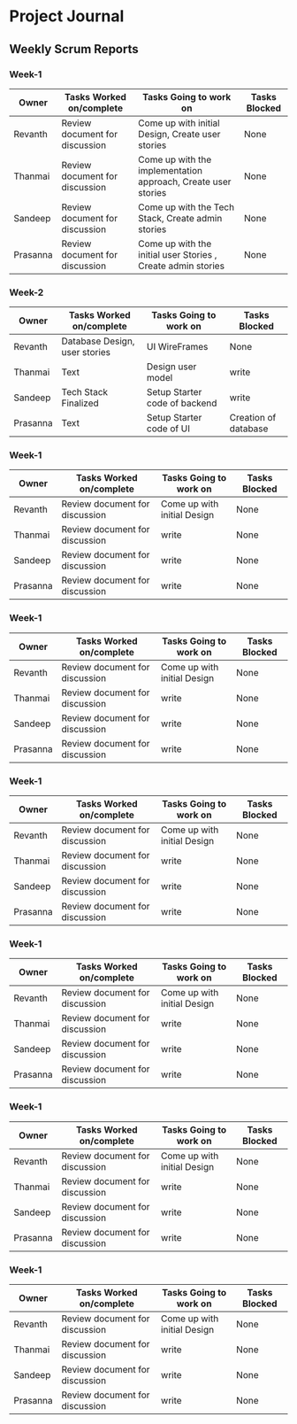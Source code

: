 # Project Journal

## Weekly Scrum Reports

### Week-1

| Owner      | Tasks Worked on/complete | Tasks Going to work on | Tasks Blocked |
| ----------- | ----------- |----------- |----------- |
| Revanth      | Review document for discussion       |    Come up with initial Design, Create user stories | None
| Thanmai   | Review document for discussion        |  Come up with the implementation approach, Create user stories | None
| Sandeep    | Review document for discussion        |  Come up with the Tech Stack, Create admin stories  | None
| Prasanna   | Review document for discussion        |  Come up with the initial user Stories , Create admin stories | None


### Week-2

| Owner      | Tasks Worked on/complete | Tasks Going to work on | Tasks Blocked |
| ----------- | ----------- |----------- |----------- |
| Revanth      | Database Design, user stories       |    UI WireFrames  | None
| Thanmai   | Text        |  Design user model  | write
| Sandeep   | Tech Stack Finalized        |  Setup Starter code of backend  | write
| Prasanna   | Text        |  Setup Starter code of UI  | Creation of database

### Week-1

| Owner      | Tasks Worked on/complete | Tasks Going to work on | Tasks Blocked |
| ----------- | ----------- |----------- |----------- |
| Revanth      | Review document for discussion       |    Come up with initial Design | None
| Thanmai   | Review document for discussion        |  write  | None
| Sandeep    | Review document for discussion        |  write  | None
| Prasanna   | Review document for discussion        |  write  | None

### Week-1

| Owner      | Tasks Worked on/complete | Tasks Going to work on | Tasks Blocked |
| ----------- | ----------- |----------- |----------- |
| Revanth      | Review document for discussion       |    Come up with initial Design | None
| Thanmai   | Review document for discussion        |  write  | None
| Sandeep    | Review document for discussion        |  write  | None
| Prasanna   | Review document for discussion        |  write  | None

### Week-1

| Owner      | Tasks Worked on/complete | Tasks Going to work on | Tasks Blocked |
| ----------- | ----------- |----------- |----------- |
| Revanth      | Review document for discussion       |    Come up with initial Design | None
| Thanmai   | Review document for discussion        |  write  | None
| Sandeep    | Review document for discussion        |  write  | None
| Prasanna   | Review document for discussion        |  write  | None

### Week-1

| Owner      | Tasks Worked on/complete | Tasks Going to work on | Tasks Blocked |
| ----------- | ----------- |----------- |----------- |
| Revanth      | Review document for discussion       |    Come up with initial Design | None
| Thanmai   | Review document for discussion        |  write  | None
| Sandeep    | Review document for discussion        |  write  | None
| Prasanna   | Review document for discussion        |  write  | None

### Week-1

| Owner      | Tasks Worked on/complete | Tasks Going to work on | Tasks Blocked |
| ----------- | ----------- |----------- |----------- |
| Revanth      | Review document for discussion       |    Come up with initial Design | None
| Thanmai   | Review document for discussion        |  write  | None
| Sandeep    | Review document for discussion        |  write  | None
| Prasanna   | Review document for discussion        |  write  | None

### Week-1

| Owner      | Tasks Worked on/complete | Tasks Going to work on | Tasks Blocked |
| ----------- | ----------- |----------- |----------- |
| Revanth      | Review document for discussion       |    Come up with initial Design | None
| Thanmai   | Review document for discussion        |  write  | None
| Sandeep    | Review document for discussion        |  write  | None
| Prasanna   | Review document for discussion        |  write  | None
